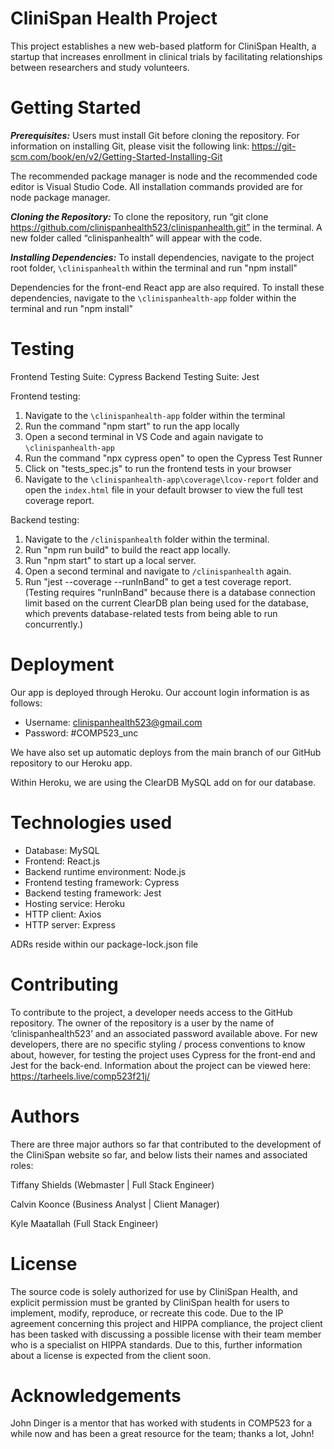 # CliniSpan Health Project

This project establishes a new web-based platform for CliniSpan Health, a startup that increases enrollment in clinical trials by facilitating relationships between researchers and study volunteers.

# Getting Started

***Prerequisites:***
Users must install Git before cloning the repository.  For information on installing Git, please visit the following link: https://git-scm.com/book/en/v2/Getting-Started-Installing-Git 

The recommended package manager is node and the recommended code editor is Visual Studio Code.  All installation commands provided are for node package manager.

***Cloning the Repository:***
To clone the repository, run “git clone https://github.com/clinispanhealth523/clinispanhealth.git” in the terminal.  A new folder called “clinispanhealth” will appear with the code.  

***Installing Dependencies:***
To install dependencies, navigate to the project root folder, `\clinispanhealth` within the terminal and run "npm install"

Dependencies for the front-end React app are also required.  To install these dependencies, navigate to the `\clinispanhealth-app` folder within the terminal and run "npm install"


# Testing

Frontend Testing Suite: Cypress
Backend Testing Suite: Jest

Frontend testing: 
1. Navigate to the `\clinispanhealth-app` folder within the terminal
2. Run the command "npm start" to run the app locally
3. Open a second terminal in VS Code and again navigate to `\clinispanhealth-app`
4. Run the command "npx cypress open" to open the Cypress Test Runner
5. Click on "tests_spec.js" to run the frontend tests in your browser
6. Navigate to the `\clinispanhealth-app\coverage\lcov-report` folder and open the `index.html` file in your default browser to view the full test coverage report.

Backend testing:
1. Navigate to the `/clinispanhealth` folder within the terminal.
2. Run "npm run build" to build the react app locally.
3. Run "npm start" to start up a local server.
4. Open a second terminal and navigate to `/clinispanhealth` again.
5. Run "jest --coverage --runInBand" to get a test coverage report.  
(Testing requires "runInBand" because there is a database connection limit based on the current ClearDB plan being used for the database, which prevents database-related tests from being able to run concurrently.)

# Deployment

Our app is deployed through Heroku. Our account login information is as follows:

* Username: clinispanhealth523@gmail.com
* Password: #COMP523_unc

We have also set up automatic deploys from the main branch of our GitHub repository to our Heroku app.

Within Heroku, we are using the ClearDB MySQL add on for our database.

# Technologies used

* Database: MySQL
* Frontend: React.js
* Backend runtime environment: Node.js
* Frontend testing framework: Cypress
* Backend testing framework: Jest
* Hosting service: Heroku
* HTTP client: Axios
* HTTP server: Express

ADRs reside within our package-lock.json file


# Contributing
To contribute to the project, a developer needs access to the GitHub repository. The owner of the repository is a user by the name of ‘clinispanhealth523’ and an associated password available above. For new developers, there are no specific styling / process conventions to know about, however, for testing the project uses Cypress for the front-end and Jest for the back-end.
Information about the project can be viewed here: https://tarheels.live/comp523f21j/ 

# Authors
There are three major authors so far that contributed to the development of the CliniSpan website so far, and below lists their names and associated roles:

Tiffany Shields (Webmaster | Full Stack Engineer)

Calvin Koonce (Business Analyst | Client Manager)

Kyle Maatallah (Full Stack Engineer)

# License
The source code is solely authorized for use by CliniSpan Health, and explicit permission must be granted by CliniSpan health for users to implement, modify, reproduce, or recreate this code. Due to the IP agreement concerning this project and HIPPA compliance, the project client has been tasked with discussing a possible license with their team member who is a specialist on HIPPA standards. Due to this, further information about a license is expected from the client soon.


# Acknowledgements
John Dinger is a mentor that has worked with students in COMP523 for a while now and has been a great resource for the team; thanks a lot, John!

